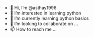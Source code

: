 - 👋 Hi, I’m @asthay1996
- 👀 I’m interested in learning python
- 🌱 I’m currently learning python basics
- 💞️ I’m looking to collaborate on ...
- 📫 How to reach me ...

<!---
asthay1996/asthay1996 is a ✨ special ✨ repository because its `README.md` (this file) appears on your GitHub profile.
You can click the Preview link to take a look at your changes.
--->
